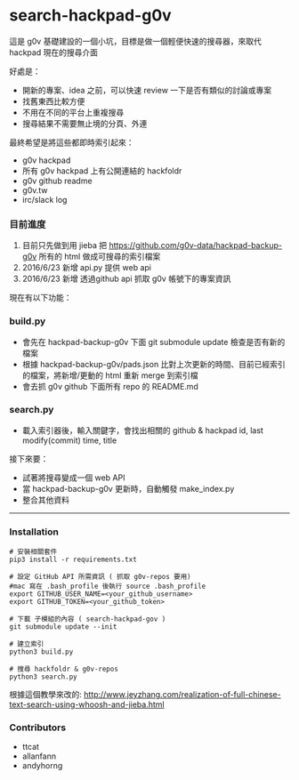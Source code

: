 # search-hackpad-g0v

這是 g0v 基礎建設的一個小坑，目標是做一個輕便快速的搜尋器，來取代 hackpad 現在的搜尋介面

好處是：

- 開新的專案、idea 之前，可以快速 review 一下是否有類似的討論或專案
- 找舊東西比較方便
- 不用在不同的平台上重複搜尋
- 搜尋結果不需要無止境的分頁、外連


最終希望是將這些都即時索引起來：

- g0v hackpad
- 所有 g0v hackpad 上有公開連結的 hackfoldr
- g0v github readme
- g0v.tw
- irc/slack log

### 目前進度

1. 目前只先做到用 jieba 把 https://github.com/g0v-data/hackpad-backup-g0v 所有的 html 做成可搜尋的索引檔案
2. 2016/6/23 新增 api.py 提供 web api
3. 2016/6/23 新增 透過github api 抓取 g0v 帳號下的專案資訊


現在有以下功能：

### build.py
- 會先在 hackpad-backup-g0v 下面 git submodule update 檢查是否有新的檔案
- 根據 hackpad-backup-g0v/pads.json 比對上次更新的時間、目前已經索引的檔案，將新增/更動的 html 重新 merge 到索引檔
- 會去抓 g0v github 下面所有 repo 的 README.md

### search.py
- 載入索引器後，輸入關鍵字，會找出相關的 github & hackpad id, last modify(commit) time, title

接下來要：

- 試著將搜尋變成一個 web API
- 當 hackpad-backup-g0v 更新時，自動觸發 make_index.py
- 整合其他資料

----


### Installation

    # 安裝相關套件
    pip3 install -r requirements.txt

    # 設定 GitHub API 所需資訊 ( 抓取 g0v-repos 要用)
    #mac 寫在 .bash_profile 後執行 source .bash_profile
    export GITHUB_USER_NAME=<your_github_username>
    export GITHUB_TOKEN=<your_github_token>
    
    # 下載 子模組的內容 ( search-hackpad-gov )
    git submodule update --init

    # 建立索引
    python3 build.py

    # 搜尋 hackfoldr & g0v-repos
    python3 search.py

根據這個教學來改的: http://www.jeyzhang.com/realization-of-full-chinese-text-search-using-whoosh-and-jieba.html


### Contributors

- ttcat
- allanfann
- andyhorng
